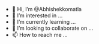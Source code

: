 - 👋 Hi, I’m @Abhishekkomatla
- 👀 I’m interested in ...
- 🌱 I’m currently learning ...
- 💞️ I’m looking to collaborate on ...
- 📫 How to reach me ...

<!---
Abhishekkomatla/Abhishekkomatla is a ✨ special ✨ repository because its `README.md` (this file) appears on your GitHub profile.
You can click the Preview link to take a look at your changes.
--->
